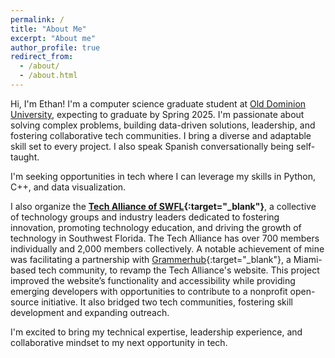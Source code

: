 ```yaml
---
permalink: /
title: "About Me"
excerpt: "About me"
author_profile: true
redirect_from: 
  - /about/
  - /about.html
---
```


Hi, I'm Ethan! I'm a computer science graduate student at [Old Dominion University](https://odu.edu/), expecting to graduate by Spring 2025. I'm passionate about solving complex problems, building data-driven solutions, leadership, and fostering collaborative tech communities. I bring a diverse and adaptable skill set to every project. I also speak Spanish conversationally being self-taught.

I'm seeking opportunities in tech where I can leverage my skills in Python, C++, and data visualization.

I also organize the **[Tech Alliance of SWFL](https://www.meetup.com/techallianceswfl/){:target="_blank"}**, a collective of technology groups and industry leaders dedicated to fostering innovation, promoting technology education, and driving the growth of technology in Southwest Florida. The Tech Alliance has over 700 members individually and 2,000 members collectively. A notable achievement of mine was facilitating a partnership with [Grammerhub](https://grammerhub.org/){:target="_blank"}, a Miami-based tech community, to revamp the Tech Alliance's website. This project improved the website’s functionality and accessibility while providing emerging developers with opportunities to contribute to a nonprofit open-source initiative. It also bridged two tech communities, fostering skill development and expanding outreach.

I'm excited to bring my technical expertise, leadership experience, and collaborative mindset to my next opportunity in tech.